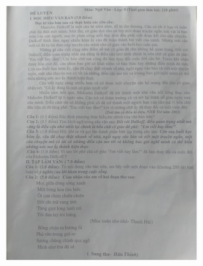 [![IMG20210526105913.jpg](https://github.com/uploadimagefree/2021/blob/main/IMG20210526105913.jpg?raw=true)](https://github.com/uploadimagefree/2021/blob/main/IMG20210526105913.jpg?raw=true)
